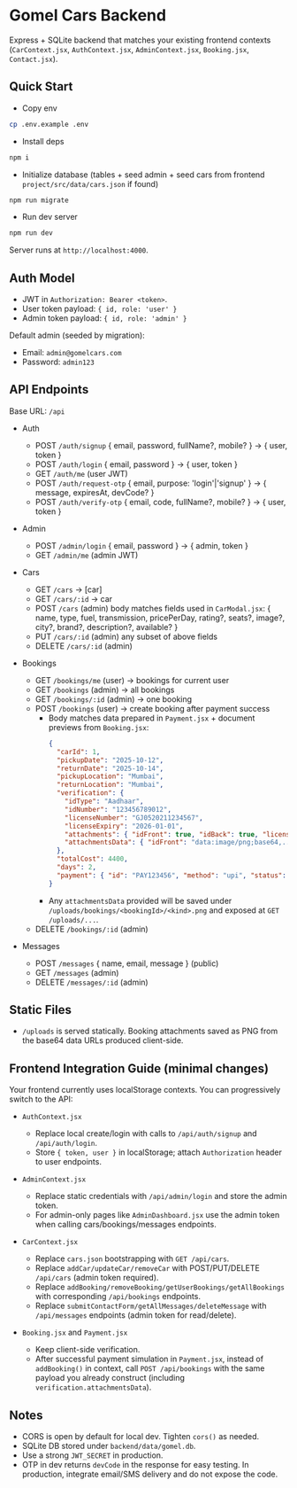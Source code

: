 # Gomel Cars Backend

Express + SQLite backend that matches your existing frontend contexts (`CarContext.jsx`, `AuthContext.jsx`, `AdminContext.jsx`, `Booking.jsx`, `Contact.jsx`).

## Quick Start

- Copy env

```bash
cp .env.example .env
```

- Install deps

```bash
npm i
```

- Initialize database (tables + seed admin + seed cars from frontend `project/src/data/cars.json` if found)

```bash
npm run migrate
```

- Run dev server

```bash
npm run dev
```

Server runs at `http://localhost:4000`.

## Auth Model

- JWT in `Authorization: Bearer <token>`.
- User token payload: `{ id, role: 'user' }`
- Admin token payload: `{ id, role: 'admin' }`

Default admin (seeded by migration):
- Email: `admin@gomelcars.com`
- Password: `admin123`

## API Endpoints

Base URL: `/api`

- Auth
  - POST `/auth/signup` { email, password, fullName?, mobile? } -> { user, token }
  - POST `/auth/login` { email, password } -> { user, token }
  - GET `/auth/me` (user JWT)
  - POST `/auth/request-otp` { email, purpose: 'login'|'signup' } -> { message, expiresAt, devCode? }
  - POST `/auth/verify-otp` { email, code, fullName?, mobile? } -> { user, token }

- Admin
  - POST `/admin/login` { email, password } -> { admin, token }
  - GET `/admin/me` (admin JWT)

- Cars
  - GET `/cars` -> [car]
  - GET `/cars/:id` -> car
  - POST `/cars` (admin) body matches fields used in `CarModal.jsx`: { name, type, fuel, transmission, pricePerDay, rating?, seats?, image?, city?, brand?, description?, available? }
  - PUT `/cars/:id` (admin) any subset of above fields
  - DELETE `/cars/:id` (admin)

- Bookings
  - GET `/bookings/me` (user) -> bookings for current user
  - GET `/bookings` (admin) -> all bookings
  - GET `/bookings/:id` (admin) -> one booking
  - POST `/bookings` (user) -> create booking after payment success
    - Body matches data prepared in `Payment.jsx` + document previews from `Booking.jsx`:
      ```json
      {
        "carId": 1,
        "pickupDate": "2025-10-12",
        "returnDate": "2025-10-14",
        "pickupLocation": "Mumbai",
        "returnLocation": "Mumbai",
        "verification": {
          "idType": "Aadhaar",
          "idNumber": "123456789012",
          "licenseNumber": "GJ0520211234567",
          "licenseExpiry": "2026-01-01",
          "attachments": { "idFront": true, "idBack": true, "license": true },
          "attachmentsData": { "idFront": "data:image/png;base64,...", "idBack": "...", "license": "..." }
        },
        "totalCost": 4400,
        "days": 2,
        "payment": { "id": "PAY123456", "method": "upi", "status": "success" }
      }
      ```
    - Any `attachmentsData` provided will be saved under `/uploads/bookings/<bookingId>/<kind>.png` and exposed at `GET /uploads/...`.
  - DELETE `/bookings/:id` (admin)

- Messages
  - POST `/messages` { name, email, message } (public)
  - GET `/messages` (admin)
  - DELETE `/messages/:id` (admin)

## Static Files

- `/uploads` is served statically. Booking attachments saved as PNG from the base64 data URLs produced client-side.

## Frontend Integration Guide (minimal changes)

Your frontend currently uses localStorage contexts. You can progressively switch to the API:

- `AuthContext.jsx`
  - Replace local create/login with calls to `/api/auth/signup` and `/api/auth/login`.
  - Store `{ token, user }` in localStorage; attach `Authorization` header to user endpoints.

- `AdminContext.jsx`
  - Replace static credentials with `/api/admin/login` and store the admin token.
  - For admin-only pages like `AdminDashboard.jsx` use the admin token when calling cars/bookings/messages endpoints.

- `CarContext.jsx`
  - Replace `cars.json` bootstrapping with `GET /api/cars`.
  - Replace `addCar/updateCar/removeCar` with POST/PUT/DELETE `/api/cars` (admin token required).
  - Replace `addBooking/removeBooking/getUserBookings/getAllBookings` with corresponding `/api/bookings` endpoints.
  - Replace `submitContactForm/getAllMessages/deleteMessage` with `/api/messages` endpoints (admin token for read/delete).

- `Booking.jsx` and `Payment.jsx`
  - Keep client-side verification.
  - After successful payment simulation in `Payment.jsx`, instead of `addBooking()` in context, call `POST /api/bookings` with the same payload you already construct (including `verification.attachmentsData`).

## Notes

- CORS is open by default for local dev. Tighten `cors()` as needed.
- SQLite DB stored under `backend/data/gomel.db`.
- Use a strong `JWT_SECRET` in production.
- OTP in dev returns `devCode` in the response for easy testing. In production, integrate email/SMS delivery and do not expose the code.
